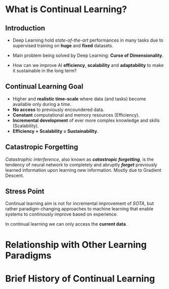 # What is Continual Learning?

## Introduction 
- Deep Learning hold *state-of-the-art* performances in many tasks due to supervised training on **huge** and **fixed** datasets.

- Main problem being solved by Deep Learning: **Curse of Dimensionality**.

- How can we improve AI **efficiency**, **scalability** and **adaptability** to make it sustainable in the long term?

## Continual Learning Goal

- Higher and **realistic time-scale** where data (and tasks) become available only during a time.
- **No access** to previously encoundered data.
- **Constant** computational and memory resources (Efficiency).
- **Incremental development** of ever more complex knowledge and skills (Scalability).
- **Efficiency + Scalability = Sustainability**.


## Catastropic Forgetting 

*Catastrophic interference*, also known as ***catastropic forgetting***, is the tendency of neural network to completely and abruptly ***forget*** previously learned information upon learning new information. Mostly due to Gradient Descent. 

## Stress Point

Continual learning aim is not for incremental improvement of *SOTA*, but rather paradigm-changing approaches to machine learning that enable systems to continously improve based on experience.

In continual learning we can only access the **current data**. 


# Relationship with Other Learning Paradigms

# Brief History of Continual Learning